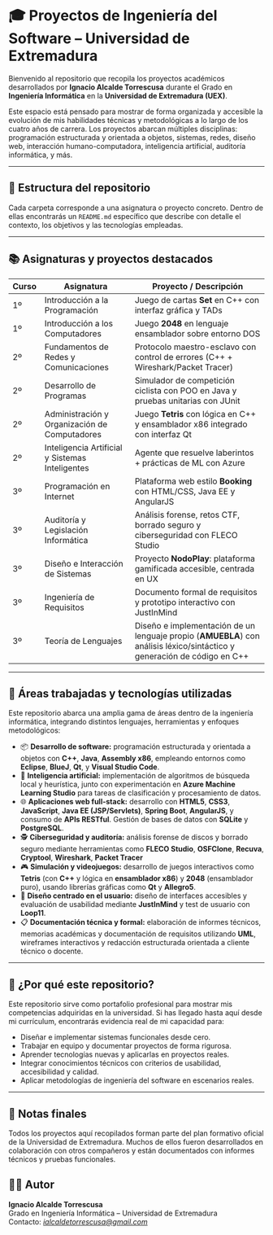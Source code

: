 # 🎓 Proyectos de Ingeniería del Software – Universidad de Extremadura

Bienvenido al repositorio que recopila los proyectos académicos desarrollados por **Ignacio Alcalde Torrescusa** durante el Grado en **Ingeniería Informática** en la **Universidad de Extremadura (UEX)**.

Este espacio está pensado para mostrar de forma organizada y accesible la evolución de mis habilidades técnicas y metodológicas a lo largo de los cuatro años de carrera. Los proyectos abarcan múltiples disciplinas: programación estructurada y orientada a objetos, sistemas, redes, diseño web, interacción humano-computadora, inteligencia artificial, auditoría informática, y más.

---

## 🧭 Estructura del repositorio

Cada carpeta corresponde a una asignatura o proyecto concreto. Dentro de ellas encontrarás un `README.md` específico que describe con detalle el contexto, los objetivos y las tecnologías empleadas.

---

## 📚 Asignaturas y proyectos destacados

| Curso | Asignatura                                      | Proyecto / Descripción                                                                 |
|-------|------------------------------------------------|------------------------------------------------------------------------------------------|
| 1º    | Introducción a la Programación                 | Juego de cartas **Set** en C++ con interfaz gráfica y TADs                              |
| 1º    | Introducción a los Computadores                | Juego **2048** en lenguaje ensamblador sobre entorno DOS                                |
| 2º    | Fundamentos de Redes y Comunicaciones          | Protocolo maestro-esclavo con control de errores (C++ + Wireshark/Packet Tracer)       |
| 2º    | Desarrollo de Programas                        | Simulador de competición ciclista con POO en Java y pruebas unitarias con JUnit        |
| 2º    | Administración y Organización de Computadores  | Juego **Tetris** con lógica en C++ y ensamblador x86 integrado con interfaz Qt         |
| 2º    | Inteligencia Artificial y Sistemas Inteligentes| Agente que resuelve laberintos + prácticas de ML con Azure                             |
| 3º    | Programación en Internet                       | Plataforma web estilo **Booking** con HTML/CSS, Java EE y AngularJS                    |
| 3º    | Auditoría y Legislación Informática            | Análisis forense, retos CTF, borrado seguro y ciberseguridad con FLECO Studio          |
| 3º    | Diseño e Interacción de Sistemas               | Proyecto **NodoPlay**: plataforma gamificada accesible, centrada en UX                 |
| 3º    | Ingeniería de Requisitos                       | Documento formal de requisitos y prototipo interactivo con JustInMind                  |
| 3º    | Teoría de Lenguajes                            | Diseño e implementación de un lenguaje propio (**AMUEBLA**) con análisis léxico/sintáctico y generación de código en C++ |

---

## 🧰 Áreas trabajadas y tecnologías utilizadas

Este repositorio abarca una amplia gama de áreas dentro de la ingeniería informática, integrando distintos lenguajes, herramientas y enfoques metodológicos:

- 📦 **Desarrollo de software:** programación estructurada y orientada a objetos con **C++**, **Java**, **Assembly x86**, empleando entornos como **Eclipse**, **BlueJ**, **Qt**, y **Visual Studio Code**.
- 🤖 **Inteligencia artificial:** implementación de algoritmos de búsqueda local y heurística, junto con experimentación en **Azure Machine Learning Studio** para tareas de clasificación y procesamiento de datos.
- 🌐 **Aplicaciones web full-stack:** desarrollo con **HTML5**, **CSS3**, **JavaScript**, **Java EE (JSP/Servlets)**, **Spring Boot**, **AngularJS**, y consumo de **APIs RESTful**. Gestión de bases de datos con **SQLite** y **PostgreSQL**.
- 🕵️ **Ciberseguridad y auditoría:** análisis forense de discos y borrado seguro mediante herramientas como **FLECO Studio**, **OSFClone**, **Recuva**, **Cryptool**, **Wireshark**, **Packet Tracer**
- 🎮 **Simulación y videojuegos:** desarrollo de juegos interactivos como **Tetris** (con **C++** y lógica en **ensamblador x86**) y **2048** (ensamblador puro), usando librerías gráficas como **Qt** y **Allegro5**.
- 👥 **Diseño centrado en el usuario:** diseño de interfaces accesibles y evaluación de usabilidad mediante **JustInMind** y test de usuario con **Loop11**. 
- 📋 **Documentación técnica y formal:** elaboración de informes técnicos, memorias académicas y documentación de requisitos utilizando **UML**, wireframes interactivos y redacción estructurada orientada a cliente técnico o docente.

---

## 🚀 ¿Por qué este repositorio?

Este repositorio sirve como portafolio profesional para mostrar mis competencias adquiridas en la universidad. Si has llegado hasta aquí desde mi currículum, encontrarás evidencia real de mi capacidad para:

- Diseñar e implementar sistemas funcionales desde cero.
- Trabajar en equipo y documentar proyectos de forma rigurosa.
- Aprender tecnologías nuevas y aplicarlas en proyectos reales.
- Integrar conocimientos técnicos con criterios de usabilidad, accesibilidad y calidad.
- Aplicar metodologías de ingeniería del software en escenarios reales.

---

## 📌 Notas finales

Todos los proyectos aquí recopilados forman parte del plan formativo oficial de la Universidad de Extremadura. Muchos de ellos fueron desarrollados en colaboración con otros compañeros y están documentados con informes técnicos y pruebas funcionales.

## 👨‍💻 Autor

**Ignacio Alcalde Torrescusa**  
Grado en Ingeniería Informática – Universidad de Extremadura  
Contacto: *ialcaldetorrescusa@gmail.com*
